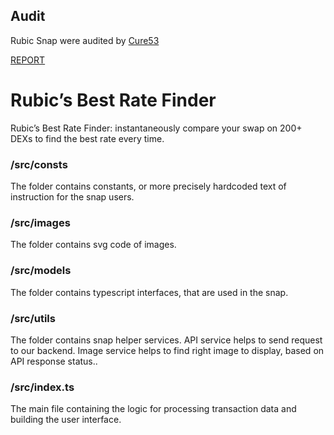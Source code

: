 ## Audit

Rubic Snap were audited by [Cure53](https://cure53.de/)

[REPORT](https://cure53.de/pentest-report_rubic-snap.pdf)

# Rubic’s Best Rate Finder

Rubic’s Best Rate Finder: instantaneously compare your swap on 200+ DEXs to find the best rate every time.

### /src/consts
The folder contains constants, or more precisely hardcoded text of instruction for the snap users.

### /src/images
The folder contains svg code of images.

### /src/models
The folder contains typescript interfaces, that are used in the snap.

### /src/utils
The folder contains snap helper services. API service helps to send request to our backend. Image service helps to find right image to display, based on API response status..

### /src/index.ts
The main file containing the logic for processing transaction data and building the user interface.
